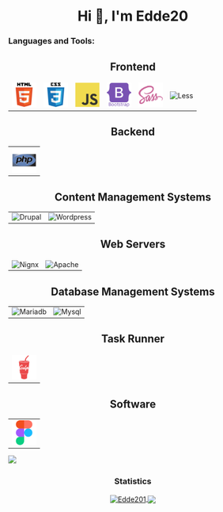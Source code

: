 <h1 align="center">Hi 👋, I'm Edde20</h1>

<h3 align="left">Languages and Tools:</h3>

<table>
	<thead>
		<tr>
			<h2 align="center">Frontend</h2>
		</tr>
	</thead>
	<tbody>
		<tr>
			<td>
				<img src="https://raw.githubusercontent.com/teamedwardforever/Readme-Generator/71f25dd8b98329b168142a6b782a107b75eab178/svg/Skills/Frontend/html5-original-wordmark.svg" alt="HTML"  height="50" width="50"/>
			</td>
			<td>
				<img src="https://raw.githubusercontent.com/teamedwardforever/Readme-Generator/71f25dd8b98329b168142a6b782a107b75eab178/svg/Skills/Frontend/css3-original-wordmark.svg" alt="Css"  height="50" width="50"/>
			</td>
			<td>
				<img src="https://raw.githubusercontent.com/teamedwardforever/Readme-Generator/71f25dd8b98329b168142a6b782a107b75eab178/svg/Skills/Languages/javascript-original.svg" alt="Javascript"  height="50" width="50"/>
			</td>
			<td>
				<img src="https://raw.githubusercontent.com/teamedwardforever/Readme-Generator/71f25dd8b98329b168142a6b782a107b75eab178/svg/Skills/Frontend/bootstrap-plain-wordmark.svg" alt="Bootstrap"  height="50" width="50"/>
			</td>
			<td>
				<img src="https://raw.githubusercontent.com/teamedwardforever/Readme-Generator/71f25dd8b98329b168142a6b782a107b75eab178/svg/Skills/Frontend/sass-original.svg" alt="Sass"  height="50" width="50"/>
			</td>
			<td>
				<img src="https://www.vectorlogo.zone/logos/lesscss/lesscss-icon.svg" alt="Less"  height="50" width="50"/>
			</td>
		</tr>
	</tbody>
</table>
<table>
	<thead>
		<tr>
			<h2 align="center">Backend</h2>
		</tr>
	</thead>
	<tbody>
		<tr>
			<td>
				<img src="https://raw.githubusercontent.com/teamedwardforever/Readme-Generator/71f25dd8b98329b168142a6b782a107b75eab178/svg/Skills/Languages/php-original.svg" alt="PHP"  height="50" width="50"/>
			</td>
		</tr>
	</tbody>
</table>
<table>
	<thead>
		<tr>
			<h2 align="center">Content Management Systems</h2>
		</tr>
	</thead>
	<tbody>
		<tr>
			<td>
				<img src="https://www.vectorlogo.zone/logos/drupal/drupal-icon.svg" alt="Drupal" width="" height="50" width="50"/>
			</td>
			<td>
				<img src="https://www.vectorlogo.zone/logos/wordpress/wordpress-icon.svg" alt="Wordpress" width="" height="50" width="50"/>
			</td>
		</tr>
	</tbody>
</table>

<table>
	<thead>
		<tr>
			<h2 align="center">Web Servers</h2>
		</tr>
	</thead>
	<tbody>
		<tr>
			<td>
				<img src="https://www.vectorlogo.zone/logos/nginx/nginx-icon.svg" alt="Nignx"  height="50" width="50"/>
			</td>
			<td>
				<img src="https://www.vectorlogo.zone/logos/apache/apache-ar21.svg" alt="Apache" width="" height="50" width="50"/>
			</td>
		</tr>
	</tbody>
</table>

<table>
	<thead>
		<tr>
			<h2 align="center">Database Management Systems</h2>
		</tr>
	</thead>
	<tbody>
		<tr>
			<td>
				<img src="https://www.vectorlogo.zone/logos/mariadb/mariadb-ar21.svg" alt="Mariadb" height="50" width="50"/>
			</td>
			<td>
				<img src="https://www.vectorlogo.zone/logos/mysql/mysql-ar21.svg" alt="Mysql"  height="50" width="50"/>
			</td>
		</tr>
	</tbody>
</table>

<table>
	<thead>
		<tr>
			<h2 align="center">Task Runner</h2>
		</tr>
	</thead>
	<tbody>
		<tr>
			<td>
				<img src="https://raw.githubusercontent.com/teamedwardforever/Readme-Generator/71f25dd8b98329b168142a6b782a107b75eab178/svg/Skills/Frontend/gulp-plain.svg" alt="Gulp"  height="50" width="50"/>
			</td>
		</tr>
	</tbody>
</table>

<table>
	<thead>
		<tr>
			<h2 align="center">Software</h2>
		</tr>
	</thead>
	<tbody>
		<tr>
			<td>
				<img src="https://raw.githubusercontent.com/teamedwardforever/Readme-Generator/71f25dd8b98329b168142a6b782a107b75eab178/svg/Skills/Software/figma-icon.svg" alt="Figma"  height="50" width="50"/>
			</td>
		</tr>
	</tbody>
</table>

<img src="https://user-images.githubusercontent.com/73097560/115834477-dbab4500-a447-11eb-908a-139a6edaec5c.gif">
<h3 align="center">Statistics</h3>

<div align="center">
	<a href="https://github.com/Edde201">
	<img align="center" height="180em" src="https://github-readme-streak-stats.herokuapp.com/?user=Edde201&theme=tokyonight" alt="Edde201" />
	<img align="center" src="http://github-profile-summary-cards.vercel.app/api/cards/profile-details?username=Edde201&theme=tokyonight" height="180em" />
</div>
